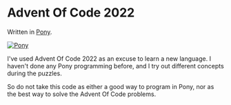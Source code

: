 # Advent Of Code 2022

Written in [Pony](https://www.ponylang.io/).

[![Pony](https://www.ponylang.io/images/logo.png "Pony")](https://www.ponylang.io/)

I've used Advent Of Code 2022 as an excuse to learn a new language. I haven't done any Pony
programming before, and I try out different concepts during the puzzles.

So do not take this code as either a good way to program in Pony, nor as
the best way to solve the Advent Of Code problems.